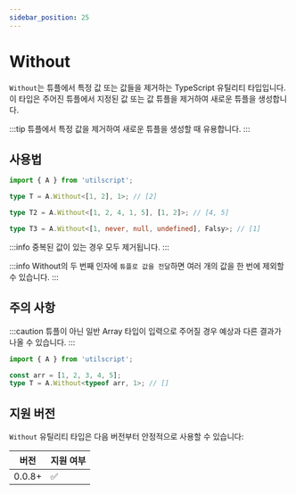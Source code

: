 ```yaml
---
sidebar_position: 25
---
```


# Without

`Without`는 튜플에서 특정 값 또는 값들을 제거하는 TypeScript 유틸리티 타입입니다. 이 타입은 주어진 튜플에서 지정된 값 또는 값 튜플을 제거하여 새로운 튜플을 생성합니다.

:::tip
튜플에서 특정 값을 제거하여 새로운 튜플을 생성할 때 유용합니다.
:::

## 사용법

```ts
import { A } from 'utilscript';

type T = A.Without<[1, 2], 1>; // [2]

type T2 = A.Without<[1, 2, 4, 1, 5], [1, 2]>; // [4, 5]

type T3 = A.Without<[1, never, null, undefined], Falsy>; // [1]
```

:::info
중복된 값이 있는 경우 모두 제거됩니다.
:::

:::info
Without의 두 번째 인자에 `튜플로 값을 전달`하면 여러 개의 값을 한 번에 제외할 수 있습니다.
:::

## 주의 사항

:::caution
튜플이 아닌 일반 Array 타입이 입력으로 주어질 경우 예상과 다른 결과가 나올 수 있습니다.
:::

```ts
import { A } from 'utilscript';

const arr = [1, 2, 3, 4, 5];
type T = A.Without<typeof arr, 1>; // []
```

## 지원 버전

`Without` 유틸리티 타입은 다음 버전부터 안정적으로 사용할 수 있습니다:

| 버전   | 지원 여부 |
| ------ | --------- |
| 0.0.8+ | ✅        |
